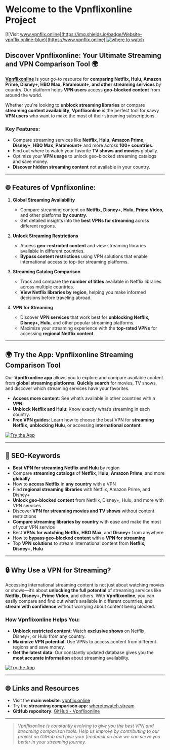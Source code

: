 # Welcome to the Vpnflixonline Project

[![Visit www.vpnflix.online](https://img.shields.io/badge/Website-vpnflix.online-blue)](https://www.vpnflix.online)
[![where to watch](https://img.shields.io/badge/Try%20the%20App-wheretowatch.stream-green)](https://www.wheretowatch.stream)

## Discover Vpnflixonline: Your Ultimate Streaming and VPN Comparison Tool 🌍

[**Vpnflixonline**](https://www.vpnflix.online) is your go-to resource for **comparing Netflix, Hulu, Amazon Prime, Disney+, HBO Max, Paramount+, and other streaming services** by country. Our platform helps **VPN users** access **geo-blocked content** from around the world. 

Whether you're looking to **unblock streaming libraries** or compare **streaming content availability**, **Vpnflixonline** is the perfect tool for savvy **VPN users** who want to make the most of their streaming subscriptions.

### Key Features:
- Compare streaming services like **Netflix**, **Hulu**, **Amazon Prime**, **Disney+**, **HBO Max**, **Paramount+** and more across **100+ countries**.
- Find out where to watch your favorite **TV shows and movies** globally.
- Optimize your **VPN usage** to unlock geo-blocked streaming catalogs and save money.
- **Discover hidden streaming content** not available in your country.
  
---

## 🌐 Features of Vpnflixonline:

1. **Global Streaming Availability**
    - Compare streaming content on **Netflix**, **Disney+**, **Hulu**, **Prime Video**, and other platforms **by country**.
    - Get detailed insights into the **best VPNs for streaming** across different regions.

2. **Unlock Streaming Restrictions**
    - Access **geo-restricted content** and view streaming libraries available in different countries.
    - **Bypass content restrictions** using VPN solutions that enable international access to top-tier streaming platforms.

3. **Streaming Catalog Comparison**
    - Track and compare the **number of titles** available in Netflix libraries across multiple countries.
    - **View Netflix libraries by region**, helping you make informed decisions before traveling abroad.

4. **VPN for Streaming**
    - Discover **VPN services** that work best for **unblocking Netflix, Disney+, Hulu**, and other popular streaming platforms.
    - Maximize your streaming experience with the **top-rated VPNs** for accessing **regional Netflix content**.

---

## 🌍 Try the App: Vpnflixonline Streaming Comparison Tool

Our **Vpnflixonline app** allows you to explore and compare available content from **global streaming platforms**. **Quickly search** for movies, TV shows, and discover which streaming services have your favorites.

- **Access more content**: See what’s available in other countries with a **VPN**.
- **Unblock Netflix and Hulu**: Know exactly what’s streaming in each country.
- **Free VPN guides**: Learn how to choose the best VPN for **streaming Netflix**, **unblocking Hulu**, or accessing **international content**.

[![Try the App](https://img.shields.io/badge/Try%20the%20App-wheretowatch.stream-green)](https://www.wheretowatch.stream)

---

## 🚀 SEO-Keywords

- **Best VPN for streaming Netflix and Hulu** by region
- Compare **streaming catalogs** of **Netflix**, **Hulu**, **Amazon Prime**, and more **globally**
- How to **access Netflix** in **any country** with a VPN
- Find **regional streaming libraries** with Netflix, Amazon Prime, and Disney+
- **Unlock geo-blocked content** from Netflix, Disney+, Hulu, and more with VPN services
- Discover **VPN for streaming movies and TV shows** without content restrictions
- **Compare streaming libraries by country** with ease and make the most of your VPN service
- Best **VPNs for watching Netflix**, **HBO Max**, and **Disney+** from anywhere
- How to **bypass geo-blocked content** with a **VPN for streaming**
- Top **VPN solutions** to stream international content from **Netflix, Disney+, Hulu**

---

## 🔒 Why Use a VPN for Streaming?

Accessing international streaming content is not just about watching movies or shows—it’s about **unlocking the full potential** of streaming services like **Netflix, Disney+, Prime Video**, and others. With **Vpnflixonline**, you can easily compare and find out what’s available in different countries, and **stream with confidence** without worrying about content being blocked.

### How Vpnflixonline Helps You:
- **Unblock restricted content**: Watch **exclusive shows** on Netflix, Disney+, or Hulu from any country.
- **Maximize VPN potential**: Use VPNs to access content from different regions and save money.
- **Get the latest data**: Our constantly updated database gives you the **most accurate information** about streaming availability.

[![Try the App](https://img.shields.io/badge/Try%20the%20App-wheretowatch.stream-green)](https://www.wheretowatch.stream)

---

## 🌐 Links and Resources

- Visit the **main website**: [vpnflix.online](https://www.vpnflix.online)
- Try the **streaming comparison app**: [wheretowatch.stream](https://www.wheretowatch.stream)
- **GitHub repository**: [GitHub - Vpnflixonline](https://github.com/erictavares32/vpnflix)

---

> *Vpnflixonline is constantly evolving to give you the best VPN and streaming comparison tools. Help us improve by contributing to our project on GitHub and give your feedback on how we can serve you better in your streaming journey.*
